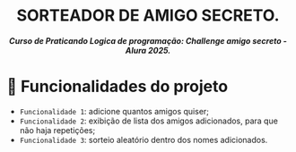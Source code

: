 <h1 align="center"> SORTEADOR DE AMIGO SECRETO. </h1>
<h5 align="center">Curso de Praticando Logica de programação: Challenge amigo secreto - Alura 2025.</h5>


# :hammer: Funcionalidades do projeto

- `Funcionalidade 1`: adicione quantos amigos quiser;
- `Funcionalidade 2`: exibição de lista dos amigos adicionados, para que não haja repetições;
- `Funcionalidade 3`: sorteio aleatório dentro dos nomes adicionados.
